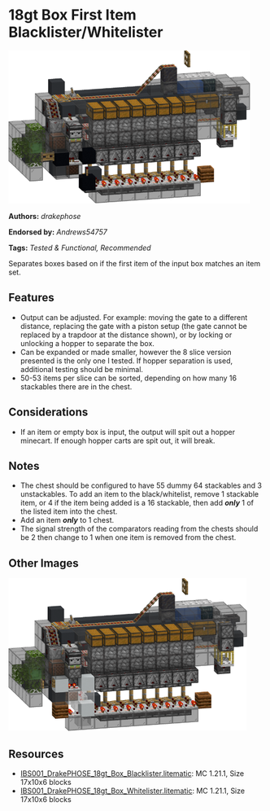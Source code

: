 # 18gt Box First Item Blacklister/Whitelister
<img alt="b.png" src="images/b.png?raw=1" height="300px">

**Authors:** *drakephose*

**Endorsed by:** *Andrews54757*

**Tags:** *Tested & Functional, Recommended*

Separates boxes based on if the first item of the input box matches an item set.

## Features
- Output can be adjusted. For example: moving the gate to a different distance, replacing the gate with a piston setup (the gate cannot be replaced by a trapdoor at the distance shown), or by locking or unlocking a hopper to separate the box.
- Can be expanded or made smaller, however the 8 slice version presented is the only one I tested. If hopper separation is used, additional testing should be minimal.
- 50-53 items per slice can be sorted, depending on how many 16 stackables there are in the chest.

## Considerations
- If an item or empty box is input, the output will spit out a hopper minecart. If enough hopper carts are spit out, it will break.

## Notes
- The chest should be configured to have 55 dummy 64 stackables and 3 unstackables. To add an item to the black/whitelist, remove 1 stackable item, or 4 if the item being added is a 16 stackable, then add ***only*** 1 of the listed item into the chest.
- Add an item ***only*** to 1 chest.
- The signal strength of the comparators reading from the chests should be 2 then change to 1 when one item is removed from the chest.

## Other Images
<img src="images/w.png?raw=1" height="300px">

## Resources
- [IBS001_DrakePHOSE_18gt_Box_Blacklister.litematic](attachments/IBS001_DrakePHOSE_18gt_Box_Blacklister.litematic): MC 1.21.1, Size 17x10x6 blocks
- [IBS001_DrakePHOSE_18gt_Box_Whitelister.litematic](attachments/IBS001_DrakePHOSE_18gt_Box_Whitelister.litematic): MC 1.21.1, Size 17x10x6 blocks

